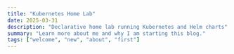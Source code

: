 ```yaml
---
title: "Kubernetes Home Lab"
date: 2025-03-31
description: "Declarative home lab running Kubernetes and Helm charts"
summary: "Learn more about me and why I am starting this blog."
tags: ["welcome", "new", "about", "first"]
---
```

